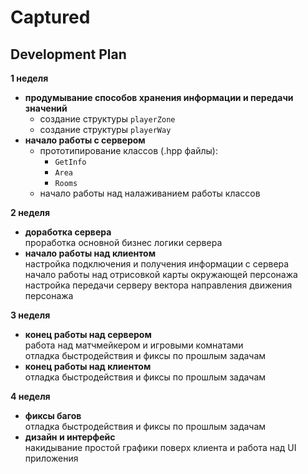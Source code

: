 # Captured

## **Development Plan**
**1 неделя**
* **продумывание способов хранения информации и передачи значений**  
	+ создание структуры `playerZone`
	+ создание структуры `playerWay`
* **начало работы с сервером**  
	+ прототипирование классов (.hpp файлы): 
		- `GetInfo`
		- `Area`
		- `Rooms`
	+ начало работы над налаживанием работы классов

**2 неделя**
* **доработка сервера**  
 проработка основной бизнес логики сервера
* **начало работы над клиентом**  
настройка подключения и получения информации с сервера  
начало работы над отрисовкой карты окружающей персонажа  
настройка передачи серверу вектора направления движения персонажа

**3 неделя**
* **конец работы над сервером**  
работа над матчмейкером и игровыми комнатами  
отладка быстродействия и фиксы по прошлым задачам
* **конец работы над клиентом**  
отладка быстродействия и фиксы по прошлым задачам

**4 неделя**
* **фиксы багов**  
отладка быстродействия и фиксы по прошлым задачам
* **дизайн и интерфейс**  
накидывание простой графики поверх клиента и работа над UI приложения
